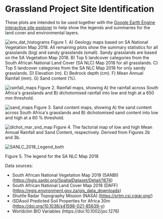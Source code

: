 # Grassland Project Site Identification

These plots are intended to be used together with the [Google Earth Engine interactive site explorer](https://users/jdmwhite/) to help show the legends and summaries for the land cover and environmental layers. 

![env_dat_histograms](https://user-images.githubusercontent.com/22145011/149950425-3809a784-5967-41b1-9216-0d1733a20042.png)
Figure 1. A) Geology maps based on SA National Vegetation Map 2018. All remaining plots show the summary statistics for all grasslands (big) and sandy grasslands (small). Sandy grasslands are based on the SA Vegetation Map 2018. B) Top 5 landcover categories from the South African National Land Cover (SA NLC) Map 2018 for all grasslands. C) Top 5 landcover categories from the SA NLC Map 2018 for only sandy grasslands. D) Elevation (m). E) Bedrock depth (cm). F) Mean Annual Rainfall (mm). G) Sand content (%). 

![rainfall_maps](https://user-images.githubusercontent.com/22145011/149951109-865b0885-c56b-4642-9a16-36264e3d0b10.png)
Figure 2. Rainfall maps, showing A) the rainfall across South Africa's grasslands and B) dichotomised rainfall into low and high at a 650 mm threshold.

![sand_maps](https://user-images.githubusercontent.com/22145011/149951314-b3cf7106-c582-4acb-bada-7acba0acbc7a.png)
Figure 3. Sand content maps, showing A) the sand content across South Africa's grasslands and B) dichotomised sand content into low and high at a 60 % threshold.

![dichot_mar_snd_map](https://user-images.githubusercontent.com/22145011/149902490-17f380ca-dc1a-460f-9000-bbc7863fe696.png)
Figure 4. The factorial map of low and high Mean Annual Rainfall and Sand Content, respectively. Derived from Figures 2b and 3b. 

![SANLC_2018_Legend_both](https://user-images.githubusercontent.com/22145011/149907748-5a526f49-f353-48fb-a584-e04d14c22f3f.png)

Figure 5. The legend for the SA NLC Map 2018

Data sources:
- South African National Vegetation Map 2018 (SANBI) (https://bgis.sanbi.org/SpatialDataset/Detail/1674)
- South African National Land Cover Map 2018 (DAFF) (https://egis.environment.gov.za/gis_data_downloads)
- Shuttle Radar Topography Mission (NASA) (https://srtm.csi.cgiar.org/)
- iSDAsoil Predicted Soil Properties for Africa 30m (https://doi.org/10.1038/s41598-021-85639-y)
- Worldclim BIO Variables (https://doi:10.1002/joc.1276)
